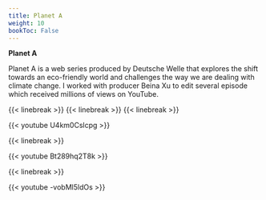 ```yaml
---
title: Planet A
weight: 10
bookToc: False
---
```

**Planet A**

Planet A is a web series produced by Deutsche Welle that explores the shift towards an eco-friendly world and challenges the way we are dealing with climate change. I worked with producer Beina Xu to edit several episode which received millions of views on YouTube.

{{< linebreak >}}
{{< linebreak >}}
{{< linebreak >}}

{{< youtube U4km0Cslcpg >}}

{{< linebreak >}}

{{< youtube Bt289hq2T8k >}}

{{< linebreak >}}

{{< youtube -vobMl5ldOs >}}


